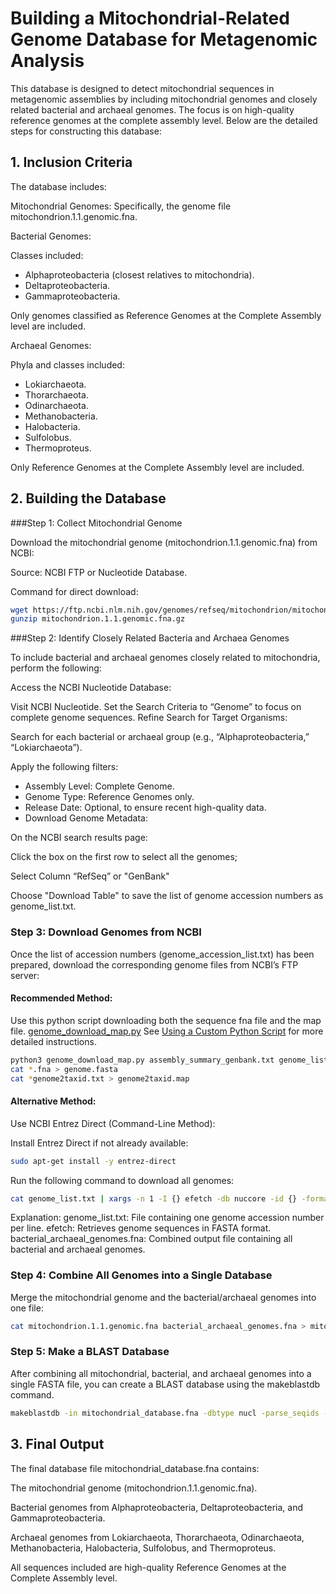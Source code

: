 # Building a Mitochondrial-Related Genome Database for Metagenomic Analysis

This database is designed to detect mitochondrial sequences in metagenomic assemblies by including mitochondrial genomes and closely related bacterial and archaeal genomes. The focus is on high-quality reference genomes at the complete assembly level. Below are the detailed steps for constructing this database:

## 1. Inclusion Criteria

The database includes:

Mitochondrial Genomes:
Specifically, the genome file mitochondrion.1.1.genomic.fna.

Bacterial Genomes:

Classes included:
- Alphaproteobacteria (closest relatives to mitochondria).
- Deltaproteobacteria.
- Gammaproteobacteria.
 
Only genomes classified as Reference Genomes at the Complete Assembly level are included.

Archaeal Genomes:

Phyla and classes included:

- Lokiarchaeota.
- Thorarchaeota.
- Odinarchaeota.
- Methanobacteria.
- Halobacteria.
- Sulfolobus.
- Thermoproteus.
 
Only Reference Genomes at the Complete Assembly level are included.


## 2. Building the Database

###Step 1: Collect Mitochondrial Genome

Download the mitochondrial genome (mitochondrion.1.1.genomic.fna) from NCBI:

Source: NCBI FTP or Nucleotide Database.

Command for direct download:

```sh
wget https://ftp.ncbi.nlm.nih.gov/genomes/refseq/mitochondrion/mitochondrion.1.1.genomic.fna.gz
gunzip mitochondrion.1.1.genomic.fna.gz
```

###Step 2: Identify Closely Related Bacteria and Archaea Genomes

To include bacterial and archaeal genomes closely related to mitochondria, perform the following:

Access the NCBI Nucleotide Database:

Visit NCBI Nucleotide.
Set the Search Criteria to “Genome” to focus on complete genome sequences.
Refine Search for Target Organisms:

Search for each bacterial or archaeal group (e.g., “Alphaproteobacteria,” “Lokiarchaeota”).

Apply the following filters:

- Assembly Level: Complete Genome.
- Genome Type: Reference Genomes only.
- Release Date: Optional, to ensure recent high-quality data.
- Download Genome Metadata:

On the NCBI search results page:

Click the box on the first row to select all the genomes;

Select Column “RefSeq” or "GenBank"

Choose "Download Table" to save the list of genome accession numbers as genome_list.txt.


### Step 3: Download Genomes from NCBI

Once the list of accession numbers (genome_accession_list.txt) has been prepared, download the corresponding genome files from NCBI’s FTP server:

#### Recommended Method: 

Use this python script downloading both the sequence fna file and the map file.
[genome_download_map.py](https://github.com/RogerLab/Eukfinder/blob/main/Building_custom_DB/genome_download_map.py)
See [Using a Custom Python Script](https://github.com/RogerLab/Eukfinder/tree/main/Building_custom_DB#method-3-using-a-custom-python-script) for more detailed instructions.

```sh
python3 genome_download_map.py assembly_summary_genbank.txt genome_list.txt
cat *.fna > genome.fasta
cat *genome2taxid.txt > genome2taxid.map
```

#### Alternative Method:
Use NCBI Entrez Direct (Command-Line Method):

Install Entrez Direct if not already available:

```sh
sudo apt-get install -y entrez-direct
```

Run the following command to download all genomes:

```sh
cat genome_list.txt | xargs -n 1 -I {} efetch -db nuccore -id {} -format fasta > bacterial_archaeal_genomes.fna
```

Explanation:
genome_list.txt: File containing one genome accession number per line.
efetch: Retrieves genome sequences in FASTA format.
bacterial_archaeal_genomes.fna: Combined output file containing all bacterial and archaeal genomes.


### Step 4: Combine All Genomes into a Single Database

Merge the mitochondrial genome and the bacterial/archaeal genomes into one file:

```sh
cat mitochondrion.1.1.genomic.fna bacterial_archaeal_genomes.fna > mitochondrial_database.fna
```

### Step 5: Make a BLAST Database

After combining all mitochondrial, bacterial, and archaeal genomes into a single FASTA file, you can create a BLAST database using the makeblastdb command.

```sh
makeblastdb -in mitochondrial_database.fna -dbtype nucl -parse_seqids -taxid_map genome2taxid.map -out mito_blast_db
```

## 3. Final Output
The final database file mitochondrial_database.fna contains:

The mitochondrial genome (mitochondrion.1.1.genomic.fna).

Bacterial genomes from Alphaproteobacteria, Deltaproteobacteria, and Gammaproteobacteria.

Archaeal genomes from Lokiarchaeota, Thorarchaeota, Odinarchaeota, Methanobacteria, Halobacteria, Sulfolobus, and Thermoproteus.

All sequences included are high-quality Reference Genomes at the Complete Assembly level.
